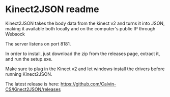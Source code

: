 # Kinect2JSON readme

Kinect2JSON takes the body data from the kinect v2 and turns it into JSON, making it available both locally and on the computer's public IP through Websock

The server listens on port 8181.

In order to install, just download the zip from the releases page, extract it, and run the setup.exe.

Make sure to plug in the Kinect v2 and let windows install the drivers before running Kinect2JSON.

The latest release is here: https://github.com/Calvin-CS/Kinect2JSON/releases